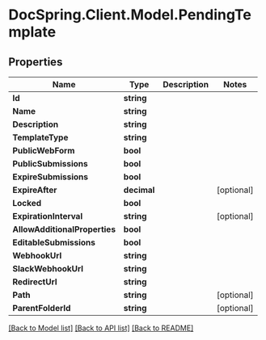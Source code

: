 # DocSpring.Client.Model.PendingTemplate

## Properties

Name | Type | Description | Notes
------------ | ------------- | ------------- | -------------
**Id** | **string** |  | 
**Name** | **string** |  | 
**Description** | **string** |  | 
**TemplateType** | **string** |  | 
**PublicWebForm** | **bool** |  | 
**PublicSubmissions** | **bool** |  | 
**ExpireSubmissions** | **bool** |  | 
**ExpireAfter** | **decimal** |  | [optional] 
**Locked** | **bool** |  | 
**ExpirationInterval** | **string** |  | [optional] 
**AllowAdditionalProperties** | **bool** |  | 
**EditableSubmissions** | **bool** |  | 
**WebhookUrl** | **string** |  | 
**SlackWebhookUrl** | **string** |  | 
**RedirectUrl** | **string** |  | 
**Path** | **string** |  | [optional] 
**ParentFolderId** | **string** |  | [optional] 

[[Back to Model list]](../README.md#documentation-for-models) [[Back to API list]](../README.md#documentation-for-api-endpoints) [[Back to README]](../README.md)

